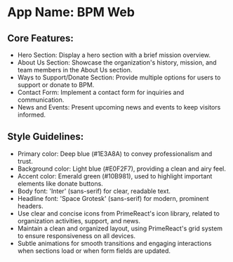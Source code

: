 # **App Name**: BPM Web

## Core Features:

- Hero Section: Display a hero section with a brief mission overview.
- About Us Section: Showcase the organization's history, mission, and team members in the About Us section.
- Ways to Support/Donate Section: Provide multiple options for users to support or donate to BPM.
- Contact Form: Implement a contact form for inquiries and communication.
- News and Events: Present upcoming news and events to keep visitors informed.

## Style Guidelines:

- Primary color: Deep blue (#1E3A8A) to convey professionalism and trust.
- Background color: Light blue (#E0F2F7), providing a clean and airy feel.
- Accent color: Emerald green (#10B981), used to highlight important elements like donate buttons.
- Body font: 'Inter' (sans-serif) for clear, readable text.
- Headline font: 'Space Grotesk' (sans-serif) for modern, prominent headers.
- Use clear and concise icons from PrimeReact's icon library, related to organization activities, support, and news.
- Maintain a clean and organized layout, using PrimeReact's grid system to ensure responsiveness on all devices.
- Subtle animations for smooth transitions and engaging interactions when sections load or when form fields are updated.